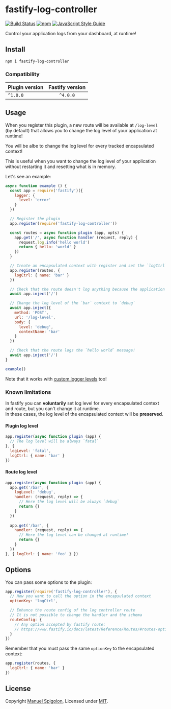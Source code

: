 # fastify-log-controller

[![Build Status](https://github.com/Eomm/fastify-log-controller/workflows/ci/badge.svg)](https://github.com/Eomm/fastify-log-controller/actions)
[![npm](https://img.shields.io/npm/v/fastify-log-controller)](https://www.npmjs.com/package/fastify-log-controller)
[![JavaScript Style Guide](https://img.shields.io/badge/code_style-standard-brightgreen.svg)](https://standardjs.com)

Control your application logs from your dashboard, at runtime!


## Install

```
npm i fastify-log-controller
```

### Compatibility

| Plugin version | Fastify version |
| ------------- |:---------------:|
| `^1.0.0` | `^4.0.0` |


## Usage

When you register this plugin, a new route will be available at `/log-level` (by default)
that allows you to change the log level of your application at runtime!

You will be albe to change the log level for every tracked encapsulated context!

This is useful when you want to change the log level of your application without restarting it and
resetting what is in memory.

Let's see an example:

```js
async function example () {
  const app = require('fastify')({
    logger: {
      level: 'error'
    }
  })

  // Register the plugin
  app.register(require('fastify-log-controller'))

  const routes = async function plugin (app, opts) {
    app.get('/', async function handler (request, reply) {
      request.log.info('hello world')
      return { hello: 'world' }
    })
  }

  // Create an encapsulated context with register and set the `logCtrl` option
  app.register(routes, {
    logCtrl: { name: 'bar' }
  })

  // Check that the route doesn't log anything because the application log level is `error`
  await app.inject('/')

  // Change the log level of the `bar` context to `debug`
  await app.inject({
    method: 'POST',
    url: '/log-level',
    body: {
      level: 'debug',
      contextName: 'bar'
    }
  })

  // Check that the route logs the `hello world` message!
  await app.inject('/')
}

example()
```

Note that it works with [custom logger levels](https://github.com/pinojs/pino/blob/master/docs/api.md#customlevels-object) too!

### Known limitations

In fastify you can **voluntarily** set log level for every encapsulated context and route, but you can't change it at runtime.  
In these cases, the log level of the encapsulated context will be **preserved**.

#### Plugin log level

```js
app.register(async function plugin (app) {
  // The log level will be always `fatal`
}, {
  logLevel: 'fatal',
  logCtrl: { name: 'bar' }
})
```

#### Route log level

```js
app.register(async function plugin (app) {
  app.get('/bar', {
    logLevel: 'debug',
    handler: (request, reply) => {
      // Here the log level will be always `debug`
      return {}
    }
  })
  
  app.get('/bar', {
    handler: (request, reply) => {
      // Here the log level can be changed at runtime!
      return {}
    }
  })
}, { logCtrl: { name: 'foo' } })
```


## Options

You can pass some options to the plugin:

```js
app.register(require('fastify-log-controller'), {
  // How you want to call the option in the encapsulated context
  optionKey: 'logCtrl',

  // Enhance the route config of the log controller route
  // It is not possible to change the handler and the schema
  routeConfig: {
    // Any option accepted by fastify route:
    // https://www.fastify.io/docs/latest/Reference/Routes/#routes-options
  }
})
```

Remember that you must pass the same `optionKey` to the encapsulated context:

```js
app.register(routes, {
  logCtrl: { name: 'bar' }
})
```


## License

Copyright [Manuel Spigolon](https://github.com/Eomm), Licensed under [MIT](./LICENSE).